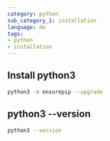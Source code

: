 ```yaml
---
category: python
sub_category_1: installation
language: de
tags:
- python
- installation
---
```


## Install python3

```bash
python3 -m ensurepip --upgrade
```

## python3 --version

```bash
python3 --version
```
